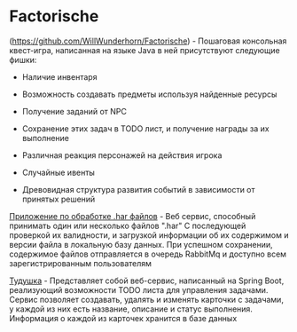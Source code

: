 # Factorische
(https://github.com/WillWunderhorn/Factorische) - Пошаговая консольная квест-игра, написанная на языке Java в ней присутствуют следующие фишки:

+ Наличие инвентаря

+ Возможность создавать предметы используя найденные ресурсы

+ Получение заданий от NPC

+ Сохранение этих задач в TODO лист, и получение награды за их выполнение
  
+ Различная реакция персонажей на действия игрока

+ Случайные ивенты

+ Древовидная структура развития событий в зависимости от принятых решений

[Приложение по обработке .har файлов](https://github.com/WillWunderhorn/HAR) - Веб сервис, способный принимать один или несколько файлов  ".har" 
С последующей проверкой их валидности, и загрузкой информации об их содержимом и версии файла в локальную базу данных. При успешном сохранении, содержимое файлов отправляется в очередь RabbitMq и доступно всем зарегистрированным пользователям

[Тудушка](https://github.com/WillWunderhorn/todoshka-SpringBoot) - Представляет собой веб-сервис, написанный на Spring Boot, реализующий возможности TODO листа для управления задачами. Сервис позволяет создавать, удалять и изменять карточки с задачами, у каждой из них есть название, описание и статус выполнения. Информация о каждой из карточек хранится в базе данных
